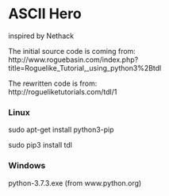 <h1>ASCII Hero</h1>
inspired by Nethack
</p>
</p>
The initial source code is coming from:<br>
http://www.roguebasin.com/index.php?title=Roguelike_Tutorial,_using_python3%2Btdl
<p>
The rewritten code is from:<br>
http://rogueliketutorials.com/tdl/1
<br>
<p>
<p>
<h3>Linux</h3>
sudo apt-get install python3-pip<p>
sudo pip3 install tdl<p>
<p>
<p>
<h3>Windows</h3>
python-3.7.3.exe (from www.python.org)<p>
